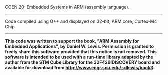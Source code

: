 COEN 20: Embedded Systems in ARM (assembly language).
_________________
Code compiled using G++ and displayed on 32-bit, ARM core, Cortex-M4 Chip.
_________________
**This code was written to support the book, "ARM Assembly for Embedded Applications",
by Daniel W. Lewis. Permission is granted to freely share this software provided
that this notice is not removed. This software is intended to be used with a run-time
library adapted by the author from the STM Cube Library for the 32F429IDISCOVERY 
board and available for download from http://www.engr.scu.edu/~dlewis/book3.**
